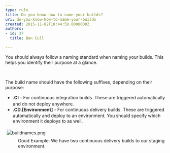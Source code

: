 ```yaml
---
type: rule
title: Do you know how to name your builds?
uri: do-you-know-how-to-name-your-builds
created: 2015-11-02T10:44:59.0000000Z
authors:
- id: 37
  title: Ben Cull

---
```




<span class='intro'> You should always follow a naming standard when naming your builds. This helps you identify their purpose at a glance. </span>

<p>​</p><p>The build name should have the following suffixes, depending on their purpose&#58;</p><ul><li><span style="line-height&#58;20.8px;"><strong>.CI</strong> - For continuous integration builds. These are triggered automatically and do not deploy anywhere.<br></span></li><li><span style="line-height&#58;20.8px;"><strong>.CD.[Environment]</strong> - For continuous delivery builds. These are triggered automatically and deploy to an environment. You should specify which environment it deploys to as well.</span></li></ul><div><span style="line-height&#58;20.8px;"><img src="/PublishingImages/buildnames.png" alt="buildnames.png" style="margin&#58;5px;" /><br></span></div><dd class="ssw15-rteElement-FigureGood">Good Example&#58;&#160;We have two continuous delivery​&#160;builds to our staging environment.</dd><div><span style="line-height&#58;20.8px;"><br></span></div>


